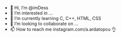 - 👋 Hi, I’m @imDess
- 👀 I’m interested in ...
- 🌱 I’m currently learning  C, C++, HTML, CSS
- 💞️ I’m looking to collaborate on ...
- 📫 How to reach me instagram.com/a.ardatopcu 👌

<!---
imDess/imDess is a ✨ special ✨ repository because its `README.md` (this file) appears on your GitHub profile.
You can click the Preview link to take a look at your changes.
--->
